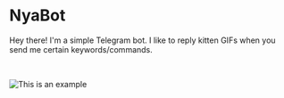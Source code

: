 # NyaBot
Hey there! I'm a simple Telegram bot. I like to reply kitten GIFs when you send me certain keywords/commands.

<br>

![This is an example](https://media.giphy.com/media/yFQ0ywscgobJK/giphy.gif)
